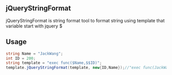 ## jQueryStringFormat
jQueryStringFormat is string format tool to format string using template that variable start with jquery $
## Usage
```C#
string Name = "JackWang";
int ID = 200;
string template = "exec func($Name,$$ID)";
template.jQueryStringFormat(template, new{ID,Name});//"exec func(JackWang,$200)"
```

